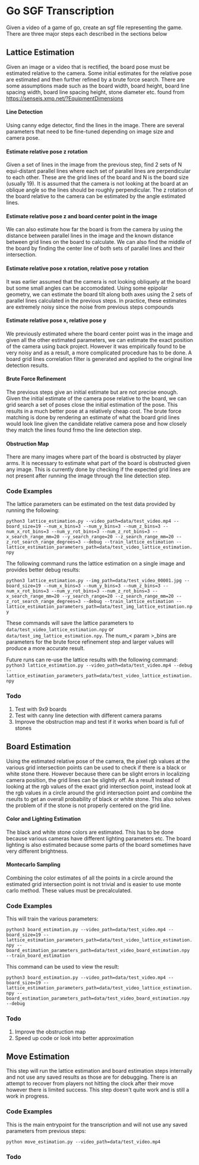 
# Go SGF Transcription
Given a video of a game of go, create an sgf file representing the game. There are three major steps each described in the sections below

## Lattice Estimation
Given an image or a video that is rectified, the board pose must be estimated relative to the camera. Some initial estimates for the relative pose are estimated and then further refined by a brute force search. There are some assumptions made such as the board width, board height, board line spacing width, board line spacing height, stone diameter etc. found from https://senseis.xmp.net/?EquipmentDimensions

#### Line Detection
Using canny edge detector, find the lines in the image. There are several parameters that need to be fine-tuned depending on image size and camera pose. 
#### Estimate relative pose z rotation
Given a set of lines in the image from the previous step, find 2 sets of N equi-distant parallel lines where each set of parallel lines are perpendicular to each other. These are the grid lines of the board and N is the board size (usually 19). It is assumed that the camera is not looking at the board at an oblique angle so the lines should be roughly perpendicular. The z rotation of the board relative to the camera can be estimated by the angle estimated lines. 
#### Estimate relative pose z and board center point in the image
We can also estimate how far the board is from the camera by using the distance between parallel lines in the image and the known distance between grid lines on the board to calculate. We can also find the middle of the board by finding the center line of both sets of parallel lines and their intersection.  
#### Estimate relative pose x rotation, relative pose y rotation
It was earlier assumed that the camera is not looking obliquely at the board but some small angles can be accomodated. Using some epipolar geometry, we can estimate the board tilt along both axes using the 2 sets of parallel lines calculated in the previous steps. In practice, these estimates are extremely noisy since the noise from previous steps compounds
#### Estimate relative pose x, relative pose y
We previously estimated where the board center point was in the image and given all the other estimated parameters, we can estimate the exact position of the camera using back project. However it was empirically found to be very noisy and as a result, a more complicated procedure has to be done. A board grid lines correlation filter is generated and applied to the original line detection results.  
#### Brute Force Refinement
The previous steps give an initial estimate but are not precise enough. Given the initial estimate of the camera pose relative to the board, we can grid search a set of poses close the initial estimation of the pose. This results in a much better pose at a relatively cheap cost. The brute force matching is done by rendering an estimate of what the board grid lines would look line given the candidate relative camera pose and how closely they match the lines found frmo the line detection step. 
#### Obstruction Map
There are many images where part of the board is obstructed by player arms. It is necessary to estimate what part of the board is obstructed given any image. This is currently done by checking if the expected grid lines are not present after running the image through the line detection step. 
### Code Examples
The lattice parameters can be estimated on the test data provided by running the following:

```python3 lattice_estimation.py --video_path=data/test_video.mp4 --board_size=19 --num_x_bins=3 --num_y_bins=3 --num_z_bins=3 --num_x_rot_bins=3 --num_y_rot_bins=3 --num_z_rot_bins=3 --x_search_range_mm=20 --y_search_range=20 --z_search_range_mm=20 --z_rot_search_range_degrees=3 --debug --train_lattice_estimation --lattice_estimation_parameters_path=data/test_video_lattice_estimation.npy```

The following command runs the lattice estimation on a single image and provides better debug results:

```python3 lattice_estimation.py --img_path=data/test_video_00001.jpg --board_size=19 --num_x_bins=3 --num_y_bins=3 --num_z_bins=3 --num_x_rot_bins=3 --num_y_rot_bins=3 --num_z_rot_bins=3 --x_search_range_mm=20 --y_search_range=20 --z_search_range_mm=20 --z_rot_search_range_degrees=3 --debug --train_lattice_estimation --lattice_estimation_parameters_path=data/test_img_lattice_estimation.npy```

These commands will save the lattice parameters to `data/test_video_lattice_estimation.npy` or `data/test_img_lattice_estimation.npy`. The num_< param >_bins are parameters for the brute force refinement step and larger values will produce a more accurate result. 

Future runs can re-use the lattice results with the following command:
```python3 lattice_estimation.py --video_path=data/test_video.mp4 --debug --lattice_estimation_parameters_path=data/test_video_lattice_estimation.npy```

### Todo
1. Test with 9x9 boards
2. Test with canny line detection with different camera params
3. Improve the obstruction map and test if it works when board is full of stones

## Board Estimation
Using the estimated relative pose of the camera, the pixel rgb values at the various grid intersection points can be used to check if there is a black or white stone there. However because there can be slight errors in localizing camera position, the grid lines can be slightly off. As a result instead of looking at the rgb values of the exact grid intersection point, instead look at the rgb values in a circle around the grid intersection point and combine the rseults to get an overall probability of black or white stone. This also solves the problem of if the stone is not properly centered on the grid line.
#### Color and Lighting Estimation
The black and white stone colors are estimated. This has to be done because various cameras have different lighting parameters etc. The board lighting is also estimated because some parts of the board sometimes have very different brightness.  
#### Montecarlo Sampling
Combining the color estimates of all the points in a circle around the estimated grid intersection point is not trivial and is easier to use monte carlo method. These values must be precalculated.  
### Code Examples
This will train the various parameters:

```python3 board_estimation.py --video_path=data/test_video.mp4 --board_size=19 --lattice_estimation_parameters_path=data/test_video_lattice_estimation.npy --board_estimation_parameters_path=data/test_video_board_estimation.npy --train_board_estimation```

This command can be used to view the result:

```python3 board_estimation.py --video_path=data/test_video.mp4 --board_size=19 --lattice_estimation_parameters_path=data/test_video_lattice_estimation.npy --board_estimation_parameters_path=data/test_video_board_estimation.npy --debug```
### Todo
1. Improve the obstruction map
2. Speed up code or look into better approximation

## Move Estimation
This step will run the lattice estimation and board estimation steps internally and not use any saved results as those are for debugging. There is an attempt to recover from players not hitting the clock after their move however there is limited success. This step doesn't quite work and is still a work in progress.  

### Code Examples
This is the main entrypoint for the transcription and will not use any saved parameters from previous steps:
```
python move_estimation.py --video_path=data/test_video.mp4
```
### Todo

